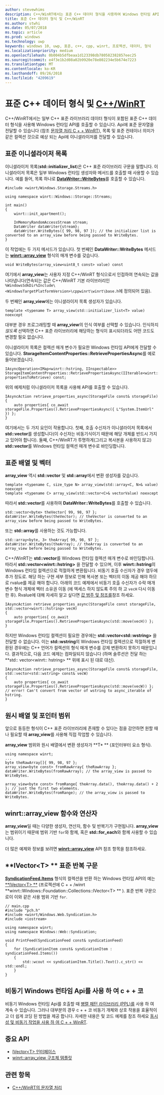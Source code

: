 ```yaml
---
author: stevewhims
description: C++/WinRT에서는 표준 C++ 데이터 형식을 사용하여 Windows 런타임 API를 호출할 수 있습니다.
title: 표준 C++ 데이터 형식 및 C++/WinRT
ms.author: stwhi
ms.date: 05/07/2018
ms.topic: article
ms.prod: windows
ms.technology: uwp
keywords: windows 10, uwp, 표준, c++, cpp, winrt, 프로젝션, 데이터, 형식
ms.localizationpriority: medium
ms.openlocfilehash: 0b004b5dfbeaa1d123398db780582382857eec25
ms.sourcegitcommit: e4f3e1b2d08a02b9920e78e802234e5b674e7223
ms.translationtype: MT
ms.contentlocale: ko-KR
ms.lasthandoff: 09/26/2018
ms.locfileid: "4209619"
---
```

# <a name="standard-c-data-types-and-cwinrtwindowsuwpcpp-and-winrt-apisintro-to-using-cpp-with-winrt"></a>표준 C++ 데이터 형식 및 [C++/WinRT](/windows/uwp/cpp-and-winrt-apis/intro-to-using-cpp-with-winrt)
C++/WinRT에서는 일부 C++ 표준 라이브러리 데이터 형식이 포함된 표준 C++ 데이터 형식을 사용해 Windows 런타임 API를 호출할 수 있습니다. Api에 표준 문자열을 전달할 수 있습니다 (참조 [문자열 처리 C + + WinRT](strings.md)), 목록 및 표준 컨테이너 의미가 같은 컬렉션 것으로 예상 되는 Api에 이니셜라이저를 전달할 수 있습니다.

## <a name="standard-initializer-lists"></a>표준 이니셜라이저 목록
이니셜라이저 목록(**std::initializer_list**)은 C++ 표준 라이브러리 구문을 말합니다. 이니셜라이저 목록은 일부 Windows 런타임 생성자와 메서드를 호출할 때 사용할 수 있습니다. 예를 들어, 목록 하나로 [**DataWriter::WriteBytes**](/uwp/api/windows.storage.streams.datawriter.writebytes)를 호출할 수 있습니다.

```cppwinrt
#include <winrt/Windows.Storage.Streams.h>

using namespace winrt::Windows::Storage::Streams;

int main()
{
    winrt::init_apartment();

    InMemoryRandomAccessStream stream;
    DataWriter dataWriter{stream};
    dataWriter.WriteBytes({ 99, 98, 97 }); // the initializer list is converted to an array_view before being passed to WriteBytes.
}
```

이 작업에는 두 가지 메서드가 있습니다. 첫 번째인 **DataWriter::WriteBytes** 메서드는 [**winrt::array_view**](/uwp/cpp-ref-for-winrt/array-view) 형식의 매개 변수를 갖습니다.

```cppwinrt
void WriteBytes(array_view<uint8_t const> value) const
```

 여기에서 **array_view**는 사용자 지정 C++/WinRT 형식으로서 인접하여 연속되는 값을 나타냅니다(연속되는 값은 C++/WinRT 기본 라이브러리인 `%WindowsSdkDir%Include\<WindowsTargetPlatformVersion>\cppwinrt\winrt\base.h`에 정의되어 있음).

두 번째인 **array_view**에는 이니셜라이저 목록 생성자가 있습니다.

```cppwinrt
template <typename T> array_view(std::initializer_list<T> value) noexcept
```

대부분 경우 프로그래밍할 때 **array_view**의 인식 여부를 선택할 수 있습니다. 인식하지 *않도록* 선택하면 C++ 표준 라이브러리에 해당하는 형식이 표시되더라도 어떤 코드도 변경할 필요 없습니다.

이니셜라이저 목록은 컬렉션 매개 변수가 필요한 Windows 런타임 API에게 전달할 수 있습니다. **StorageItemContentProperties::RetrievePropertiesAsync**를 예로 들어보겠습니다.

```cppwinrt
IAsyncOperation<IMap<winrt::hstring, IInspectable>> StorageItemContentProperties::RetrievePropertiesAsync(IIterable<winrt::hstring> propertiesToRetrieve) const;
```

위의 예제처럼 이니셜라이저 목록을 사용해 API를 호출할 수 있습니다.

```cppwinrt
IAsyncAction retrieve_properties_async(StorageFile const& storageFile)
{
    auto properties{ co_await storageFile.Properties().RetrievePropertiesAsync({ L"System.ItemUrl" }) };
}
```

여기에서는 두 가지 요인이 작용합니다. 첫째, 호출 수신자가 이니셜라이저 목록에서 **std::vector**를 생성합니다(이 수신자는 비동기식이기 때문에 해당 개체를 반드시 가지고 있어야 합니다). 둘째, C++/WinRT가 투명하게(그리고 복사본을 사용하지 않고) **std::vector**를 Windows 런타임 컬렉션 매개 변수로 바인딩합니다.

## <a name="standard-arrays-and-vectors"></a>표준 배열 및 벡터
**array_view** 역시 **std::vector** 및 **std::array**에서 변환 생성자를 갖습니다.

```cppwinrt
template <typename C, size_type N> array_view(std::array<C, N>& value) noexcept
template <typename C> array_view(std::vector<C>& vectorValue) noexcept
```

따라서 **std::vector**를 사용하여 **DataWriter::WriteBytes**를 호출할 수 있습니다.

```cppwinrt
std::vector<byte> theVector{ 99, 98, 97 };
dataWriter.WriteBytes(theVector); // theVector is converted to an array_view before being passed to WriteBytes.
```

또는 **std::array**를 사용하는 것도 가능합니다.

```cppwinrt
std::array<byte, 3> theArray{ 99, 98, 97 };
dataWriter.WriteBytes(theArray); // theArray is converted to an array_view before being passed to WriteBytes.
```

C++/WinRT는 **std::vector**를 Windows 런타임 컬렉션 매개 변수로 바인딩합니다. 따라서 **std::vector&lt;winrt::hstring&gt;** 을 전달할 수 있으며, 이후 **winrt::hstring**의 Windows 런타임 컬렉션으로 적절하게 변환됩니다. 비동기 호출 수신자가 경우 염두에 추가 정도로. 해당 하는 구현 세부 정보로 인해 복사본 또는 벡터의 이동 제공 해야 하므로 rvalue를 제공 해야 합니다. 아래의 코드 예제에서 비동기 호출 수신자가 수락 매개 변수 형식 개체에 벡터 소유권 이동 (에 액세스 하지 않도록 주의 하 고 `vecH` 다시 이동한 후). Rvalue에 대해 자세히 알고 싶다면 [값 범주 및 참조를](cpp-value-categories.md)참조 하세요.

```cppwinrt
IAsyncAction retrieve_properties_async(StorageFile const storageFile, std::vector<winrt::hstring> vecH)
{
    auto properties{ co_await storageFile.Properties().RetrievePropertiesAsync(std::move(vecH)) };
}
```

하지만 Windows 런타임 컬렉션이 필요한 경우에는 **std::vector&lt;std::wstring&gt;** 을 전달할 수 없습니다. 이는 **std::wstring**의 Windows 런타임 컬렉션으로 적절하게 변환된 경우에는 C++ 언어가 컬렉션의 형식 매개 변수를 강제 변환하지 못하기 때문입니다. 결과적으로, 다음 코드 예제는 컴파일되지 않습니다 (하며 솔루션은 전달 하는 **std:: vector&lt;winrt:: hstring&gt; ** 위에 표시 된 대로 대신).

```cppwinrt
IAsyncAction retrieve_properties_async(StorageFile const& storageFile, std::vector<std::wstring> const& vecW)
{
    auto properties{ co_await storageFile.Properties().RetrievePropertiesAsync(std::move(vecW)) }; // error! Can't convert from vector of wstring to async_iterable of hstring.
}
```

## <a name="raw-arrays-and-pointer-ranges"></a>원시 배열 및 포인터 범위
앞으로 동등한 형식이 C++ 표준 라이브러리에 존재할 수 있다는 점을 감안하면 원할 때나 필요할 때 **array_view**를 사용해 직접 작업할 수 있습니다.

**array_view** 범위와 원시 배열에서 변환 생성자가 **T&ast; ** (포인터부터 요소 형식).

```cppwinrt
using namespace winrt;
...
byte theRawArray[]{ 99, 98, 97 };
array_view<byte const> fromRawArray{ theRawArray };
dataWriter.WriteBytes(fromRawArray); // the array_view is passed to WriteBytes.

array_view<byte const> fromRange{ theArray.data(), theArray.data() + 2 }; // just the first two elements.
dataWriter.WriteBytes(fromRange); // the array_view is passed to WriteBytes.
```

## <a name="winrtarrayview-functions-and-operators"></a>winrt::array_view 함수와 연산자
**array_view**일 때는 다양한 생성자, 연산자, 함수 및 반복기가 구현됩니다. **array_view**는 범위이기 때문에 범위 기반 `for`와 함께, 혹은 **std::for_each**와 함께 사용할 수 있습니다.

더 많은 예제와 정보를 보려면 [**winrt::array_view**](/uwp/cpp-ref-for-winrt/array-view) API 참조 항목을 참조하세요.

## <a name="ivectorlttgt-and-standard-iteration-constructs"></a>**IVector&lt;T&gt; ** 표준 반복 구문
[**SyndicationFeed.Items**](/uwp/api/windows.web.syndication.syndicationfeed.items) 형식의 컬렉션을 반환 하는 Windows 런타임 API의 예는 [**IVector&lt;T&gt; **](/uwp/api/windows.foundation.collections.ivector_t_) (프로젝션에 C + + /winrt **winrt::Windows::Foundation::Collections::IVector&lt;T&gt; ** ). 표준 반복 구문으로이 이와 같은 사용 범위 기반 `for`.

```cppwinrt
// main.cpp
#include "pch.h"
#include <winrt/Windows.Web.Syndication.h>
#include <iostream>

using namespace winrt;
using namespace Windows::Web::Syndication;

void PrintFeed(SyndicationFeed const& syndicationFeed)
{
    for (SyndicationItem const& syndicationItem : syndicationFeed.Items())
    {
        std::wcout << syndicationItem.Title().Text().c_str() << std::endl;
    }
}
```

## <a name="c-coroutines-with-asynchronous-windows-runtime-apis"></a>비동기 Windows 런타임 Api를 사용 하 여 c + + 코
비동기 Windows 런타임 Api를 호출할 때 [병렬 패턴 라이브러리 (PPL)를](/cpp/parallel/concrt/parallel-patterns-library-ppl) 사용 하 여 계속 수 있습니다. 그러나 대부분의 경우 c + + 코 비동기 개체와 상호 작용을 효율적이 고 더 쉽게 코딩 된 방법을 제공 합니다. 자세한 내용은 및 코드 예제를 참조 하세요 [동시성 및 비동기 작업을 사용 하 여 C + + WinRT](concurrency.md).

## <a name="important-apis"></a>중요 API
* [IVector&lt;T&gt; 인터페이스](/uwp/api/windows.foundation.collections.ivector_t_)
* [winrt::array_view 구조체 템플릿](/uwp/cpp-ref-for-winrt/array-view)

## <a name="related-topics"></a>관련 항목
* [C++/WinRT의 문자열 처리](strings.md)
